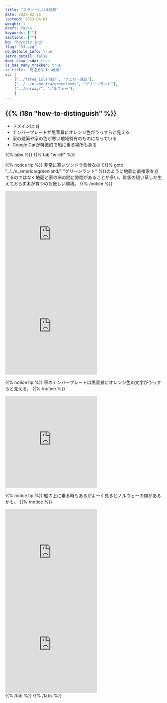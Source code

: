 ```yaml
---
title: "スヴァールバル諸島"
date: 2023-02-26
lastmod: 2023-04-01
weight: 1
draft: false
keywords: [""]
sections: [""]
bg: "bg/city.jpg"
flag: "SJ.svg"
no_detaile_info: true
jetro_detail: false
dont_show_usda: true
is_has_many_trekker: true
sc_title: "間違えやすい地域"
sc: [
    ["../faroe_islands/", "フェロー諸島"],
    ["../../n_america/greenland/", "グリーンランド"],
    ["../norway/", "ノルウェー"],
    ]
---
```


<div class="main-desciption country-description">
    <h2 class="section-title">{{% i18n "how-to-distinguish" %}}</h2>
    <ul class="rule-list">
        <li>ドメインは<span class="quiz">.sj</span></li>
        <li>ナンバープレートが<span class="quiz">黒背景にオレンジ色</span>がうっすらと見える</li>
        <li>家の建築や家の色が寒い地域特有のものになっている</li>
        <li>Google Carが特徴的で船に乗る場所もある</li>
    </ul>
</div>

{{% tabs  %}}
{{% tab "w-etf" %}}

{{% notice tip %}}
非常に寒いツンドラ気候なので{{% goto "../../n_america/greenland/" "グリーンランド" %}}のように地面に直接家を立てるのではなく地面と家の床の間に隙間があることが多い。針状の短い草しか生えておらず木が育つのも厳しい環境。
{{% /notice %}}

<div class="googlemap-if">
<iframe src="https://www.google.com/maps/embed?pb=!4v1683380794693!6m8!1m7!1s2CnWYpFXiIkYa9-mZo1N3Q!2m2!1d78.21615498652524!2d15.63422913983318!3f118.46309589545005!4f9.068087069865896!5f1.4720554450926473" width="295" height="295" style="border:0;" allowfullscreen="" loading="lazy" referrerpolicy="no-referrer-when-downgrade"></iframe>
<iframe src="https://www.google.com/maps/embed?pb=!4v1686408468199!6m8!1m7!1s3nN7ZzwYPL5dj7EXIc4bPw!2m2!1d78.21977697889058!2d15.66017009688236!3f202.43020656801798!4f9.424491471442053!5f1.677990570525187" width="295" height="295" style="border:0;" allowfullscreen="" loading="lazy" referrerpolicy="no-referrer-when-downgrade"></iframe>
</div>

{{% notice tip %}}
車のナンバープレートは<span class="quiz">黒背景にオレンジ色</span>の文字がうっすらと見える。
{{% /notice %}}
<div class="googlemap-if">
<iframe src="https://www.google.com/maps/embed?pb=!4v1683380604908!6m8!1m7!1s39SmFAyxzzl2Nht0IshIRQ!2m2!1d78.22409211782694!2d15.63796797600673!3f35.42896380071371!4f-15.668135505178128!5f2.8250272445652915" width="295" height="295" style="border:0;" allowfullscreen="" loading="lazy" referrerpolicy="no-referrer-when-downgrade"></iframe>
</div>


{{% notice tip %}}
船の上に乗る時もあるがよーく見るとノルウェーの旗があるかも。
{{% /notice %}}
<div class="googlemap-if">
<iframe src="https://www.google.com/maps/embed?pb=!4v1683534840459!6m8!1m7!1sHa6f6NW3pVHEeWwL5YhBKQ!2m2!1d79.54418535780721!2d13.49684876618249!3f224.48773307977203!4f-11.315566756290295!5f3.325193203789971" width="295" height="295" style="border:0;" allowfullscreen="" loading="lazy" referrerpolicy="no-referrer-when-downgrade"></iframe>
<iframe src="https://www.google.com/maps/embed?pb=!4v1686408554105!6m8!1m7!1sdnxN7d1-HtMH-6PcsxXFnQ!2m2!1d79.61560130633005!2d11.49966117670627!3f116.89106314355992!4f-20.872647719244156!5f1.8136803769151784" width="295" height="295" style="border:0;" allowfullscreen="" loading="lazy" referrerpolicy="no-referrer-when-downgrade"></iframe>
</div>
{{% /tab %}}
{{% /tabs %}}
